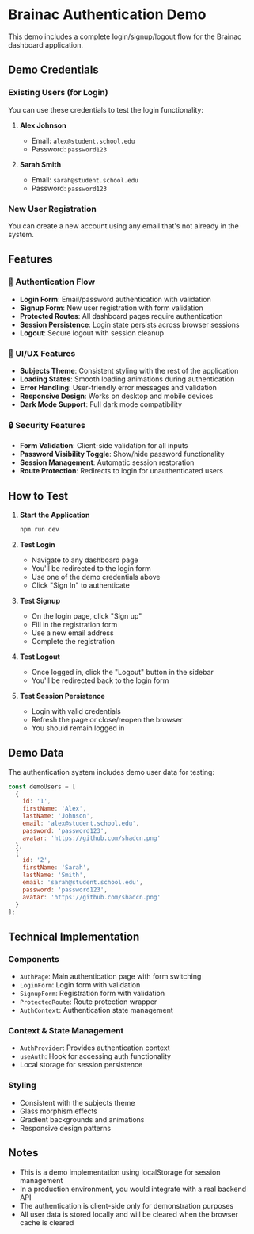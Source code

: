 # Brainac Authentication Demo

This demo includes a complete login/signup/logout flow for the Brainac dashboard application.

## Demo Credentials

### Existing Users (for Login)
You can use these credentials to test the login functionality:

1. **Alex Johnson**
   - Email: `alex@student.school.edu`
   - Password: `password123`

2. **Sarah Smith**
   - Email: `sarah@student.school.edu`
   - Password: `password123`

### New User Registration
You can create a new account using any email that's not already in the system.

## Features

### 🔐 Authentication Flow
- **Login Form**: Email/password authentication with validation
- **Signup Form**: New user registration with form validation
- **Protected Routes**: All dashboard pages require authentication
- **Session Persistence**: Login state persists across browser sessions
- **Logout**: Secure logout with session cleanup

### 🎨 UI/UX Features
- **Subjects Theme**: Consistent styling with the rest of the application
- **Loading States**: Smooth loading animations during authentication
- **Error Handling**: User-friendly error messages and validation
- **Responsive Design**: Works on desktop and mobile devices
- **Dark Mode Support**: Full dark mode compatibility

### 🔒 Security Features
- **Form Validation**: Client-side validation for all inputs
- **Password Visibility Toggle**: Show/hide password functionality
- **Session Management**: Automatic session restoration
- **Route Protection**: Redirects to login for unauthenticated users

## How to Test

1. **Start the Application**
   ```bash
   npm run dev
   ```

2. **Test Login**
   - Navigate to any dashboard page
   - You'll be redirected to the login form
   - Use one of the demo credentials above
   - Click "Sign In" to authenticate

3. **Test Signup**
   - On the login page, click "Sign up"
   - Fill in the registration form
   - Use a new email address
   - Complete the registration

4. **Test Logout**
   - Once logged in, click the "Logout" button in the sidebar
   - You'll be redirected back to the login form

5. **Test Session Persistence**
   - Login with valid credentials
   - Refresh the page or close/reopen the browser
   - You should remain logged in

## Demo Data

The authentication system includes demo user data for testing:

```javascript
const demoUsers = [
  {
    id: '1',
    firstName: 'Alex',
    lastName: 'Johnson',
    email: 'alex@student.school.edu',
    password: 'password123',
    avatar: 'https://github.com/shadcn.png'
  },
  {
    id: '2',
    firstName: 'Sarah',
    lastName: 'Smith',
    email: 'sarah@student.school.edu',
    password: 'password123',
    avatar: 'https://github.com/shadcn.png'
  }
];
```

## Technical Implementation

### Components
- `AuthPage`: Main authentication page with form switching
- `LoginForm`: Login form with validation
- `SignupForm`: Registration form with validation
- `ProtectedRoute`: Route protection wrapper
- `AuthContext`: Authentication state management

### Context & State Management
- `AuthProvider`: Provides authentication context
- `useAuth`: Hook for accessing auth functionality
- Local storage for session persistence

### Styling
- Consistent with the subjects theme
- Glass morphism effects
- Gradient backgrounds and animations
- Responsive design patterns

## Notes

- This is a demo implementation using localStorage for session management
- In a production environment, you would integrate with a real backend API
- The authentication is client-side only for demonstration purposes
- All user data is stored locally and will be cleared when the browser cache is cleared
